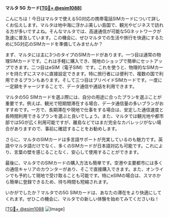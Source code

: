 **マルタ 5G カード[[TG💪+ @esim1088](https://t.me/s/esim1088)]**

こんにちは！今日はマルタで使える5G対応の携帯電話SIMカードについて詳しくお伝えします。マルタは地中海に浮かぶ美しい島国で、観光やビジネスで訪れる方が多いですよね。そんなマルタでは、高速通信が可能な5Gネットワークが急速に普及しています。この機会に、ぜひマルタでの生活や旅行を快適にするために5G対応のSIMカードを準備してみませんか？

まず、マルタには主に3つのタイプのSIMカードがあります。一つ目は通常の物理SIMカードです。これは手軽に購入でき、現地のショップで簡単にセットアップできます。二つ目はeSIM（電子SIM）です。これを使うと、物理的なSIMカードを持たずにスマホに直接設定できます。特に旅行者には便利で、複数の国で利用できるプランもあります。そして三つ目はプリペイドSIMカードです。一度に一定額をチャージすることで、データ通信や通話を利用できます。

マルタの5G SIMカードを選ぶ際には、自分の用途に合ったプランを選ぶことが重要です。例えば、観光で短期間滞在する場合、データ通信量の多いプランがおすすめです。一方で、長期滞在や現地で仕事をする場合は、安定した通信速度と長時間利用できるプランを選ぶと良いでしょう。また、マルタでは観光地や都市部では5Gが広く利用可能ですが、離島などではまだ完全なカバレッジがない場合がありますので、事前に確認することをお勧めします。

さらに、マルタのSIMカードは多言語サポートが充実しているのも魅力です。英語やマルタ語だけでなく、多くのSIMカードが日本語対応も可能です。これにより、言葉の壁を感じることなく、安心して使用することができます。

最後に、マルタでのSIMカードの購入方法も簡単です。空港や主要都市には多くの通信キャリアのカウンターがあり、そこで直接購入できます。また、オンラインでも予約して現地で受け取ることも可能です。特にeSIMの場合は、スマホから簡単に登録できるため、待ち時間も短縮されます。

いかがでしたか？マルタでの5G SIMカードは、あなたの滞在をより快適にしてくれます。ぜひこの機会に、マルタでの新しい体験を始めてみてくださいね！

[[TG💪+ @esim1088](https://t.me/s/esim1088) ![Image](https://i.postimg.cc/Y0z9fWf4/image.png)]